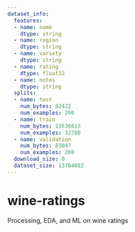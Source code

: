 ```yaml
---
dataset_info:
  features:
  - name: name
    dtype: string
  - name: region
    dtype: string
  - name: variety
    dtype: string
  - name: rating
    dtype: float32
  - name: notes
    dtype: string
  splits:
  - name: test
    num_bytes: 82422
    num_examples: 200
  - name: train
    num_bytes: 13538613
    num_examples: 32780
  - name: validation
    num_bytes: 83047
    num_examples: 200
  download_size: 0
  dataset_size: 13704082
---
```

# wine-ratings
Processing, EDA, and ML on wine ratings
